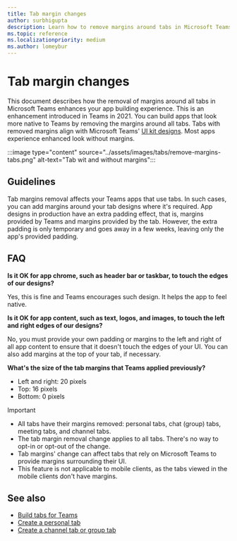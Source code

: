 ```yaml
---
title: Tab margin changes
author: surbhigupta
description: Learn how to remove margins around tabs in Microsoft Teams with UI kit. Know extra padding effect, margin size for left, right, top, and bottom.
ms.topic: reference
ms.localizationpriority: medium
ms.author: lomeybur
---
```


# Tab margin changes

This document describes how the removal of margins around all tabs in Microsoft Teams enhances your app building experience. This is an enhancement introduced in Teams in 2021.
You can build apps that look more native to Teams by removing the margins around all tabs. Tabs with removed margins align with Microsoft Teams' [UI kit designs](~/tabs/design/tabs.md). Most apps experience enhanced look without margins.

:::image type="content" source="../assets/images/tabs/remove-margins-tabs.png" alt-text="Tab wit and without margins":::

## Guidelines

Tab margins removal affects your Teams apps that use tabs. In such cases, you can add margins around your tab designs where it's required. App designs in production have an extra padding effect, that is, margins provided by Teams and margins provided by the tab. However, the extra padding is only temporary and goes away in a few weeks, leaving only the app's provided padding.

## FAQ

**Is it OK for app chrome, such as header bar or taskbar, to touch the edges of our designs?**

Yes, this is fine and Teams encourages such design. It helps the app to feel native.

**Is it OK for app content, such as text, logos, and images, to touch the left and right edges of our designs?**

No, you must provide your own padding or margins to the left and right of all app content to ensure that it doesn't touch the edges of your UI. You can also add margins at the top of your tab, if necessary.

**What's the size of the tab margins that Teams applied previously?**

* Left and right: 20 pixels
* Top: 16 pixels
* Bottom: 0 pixels

>[!Important]
>
> * All tabs have their margins removed: personal tabs, chat (group) tabs, meeting tabs, and channel tabs.
> * The tab margin removal change applies to all tabs. There's no way to opt-in or opt-out of the change.
> * Tab margins' change can affect tabs that rely on Microsoft Teams to provide margins surrounding their UI.
> * This feature is not applicable to mobile clients, as the tabs viewed in the mobile clients don't have margins.

## See also

* [Build tabs for Teams](../tabs/what-are-tabs.md)
* [Create a personal tab](../tabs/how-to/create-personal-tab.md)
* [Create a channel tab or group tab](../tabs/how-to/create-channel-group-tab.md)
